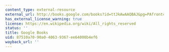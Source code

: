 ```yaml
---
content_type: external-resource
external_url: http://books.google.com/books?id=ttJkAwAAQBAJ&pg=PAfrontcover
has_external_license_warning: true
license: https://en.wikipedia.org/wiki/All_rights_reserved
status: ''
title: Google Books
uid: 87510a70-90a0-4063-9367-ee64000b4ef6
wayback_url: ''
---
```

